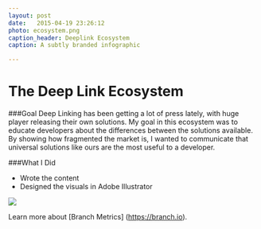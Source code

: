```yaml
---
layout: post
date:   2015-04-19 23:26:12
photo: ecosystem.png
caption_header: Deeplink Ecosystem
caption: A subtly branded infographic

---
```


# The Deep Link Ecosystem

###Goal
Deep Linking has been getting a lot of press lately, with huge player releasing their own solutions. My goal in this ecosystem was to educate developers about the differences between the solutions available. By showing how fragmented the market is, I wanted to communicate that universal solutions like ours are the most useful to a developer.

###What I Did
- Wrote the content
- Designed the visuals in Adobe Illustrator

<img src="{{site.url}}/img/large/ecosystem.png" class="piece"/>



Learn more about [Branch Metrics] (https://branch.io).
